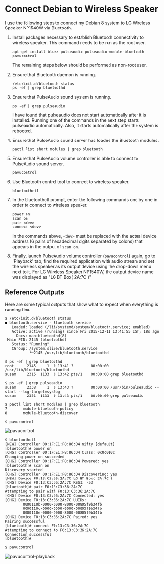 Connect Debian to Wireless Speaker
==================================
I use the following steps to connect my Debian 8 system to LG Wireless
Speaker NP1540W via Bluetooth.

 1. Install packages necessary to establish Bluetooth connectivity to
    wireless speaker. This command needs to be run as the root user.

        apt-get install bluez pulseaudio pulseaudio-module-bluetooth pavucontrol

    The remaining steps below should be performed as non-root user.

 2. Ensure that Bluetooth daemon is running.

        /etc/init.d/bluetooth status
        ps -ef | grep bluetoothd

 3. Ensure that PulseAudio sound system is running.

        ps -ef | grep pulseaudio

    I have found that pulseaudio does not start automatically after it
    is installed. Running one of the commands in the next step starts
    pulseaudio automatically. Also, it starts automatically after the
    system is rebooted.

 4. Ensure that PulseAudio sound server has loaded the Bluetooth
    modules.

        pactl list short modules | grep bluetooth

 5. Ensure that PulseAudio volume controller is able to connect to
    PulseAudio sound server.

        pavucontrol

 6. Use Bluetooth control tool to connect to wireless speaker.

        bluetoothctl

 7. In the bluetoothctl prompt, enter the following commands one by one
    in order to connect to wireless speaker.

        power on
        scan on
        pair <dev>
        connect <dev>

    In the commands above, `<dev>` must be replaced with the actual
    device address (6 pairs of hexadecimal digits separated by colons)
    that appears in the output of `scan on`.

 8. Finally, launch PulseAudio volume controller (`pavucontrol`) again,
    go to 'Playback' tab, find the required application with audio
    stream and set the wireless speaker as its output device using the
    drop-down menu next to it. For LG Wireless Speaker NP1540W, the
    output device name was displayed as "LG BT Box( 2A:7C )"


Reference Outputs
-----------------
Here are some typical outputs that show what to expect when everything
is running fine.

<!-- -->

    $ /etc/init.d/bluetooth status
    ● bluetooth.service - Bluetooth service
       Loaded: loaded (/lib/systemd/system/bluetooth.service; enabled)
       Active: active (running) since Fri 2015-12-11 13:41:55 IST; 18s ago
         Docs: man:bluetoothd(8)
     Main PID: 2145 (bluetoothd)
       Status: "Running"
       CGroup: /system.slice/bluetooth.service
               └─2145 /usr/lib/bluetooth/bluetoothd

<!-- -->

    $ ps -ef | grep bluetoothd
    root      2145     1  0 13:41 ?        00:00:00 /usr/lib/bluetooth/bluetoothd
    susam     2315  1133  0 13:42 pts/1    00:00:00 grep bluetoothd

    $ ps -ef | grep pulseaudio
    susam     2338     1  0 13:43 ?        00:00:00 /usr/bin/pulseaudio --start --log-target=syslog
    susam     2351  1133  0 13:43 pts/1    00:00:00 grep pulseaudio

    $ pactl list short modules | grep bluetooth
    7       module-bluetooth-policy
    8       module-bluetooth-discover

<!-- -->

    $ pavucontrol

![pavucontrol](https://susam.github.io/blob/img/dotfiles/pavucontrol.png)

<!-- -->

    $ bluetoothctl
    [NEW] Controller 00:1F:E1:F8:86:D4 nifty [default]
    [bluetooth]# power on
    [CHG] Controller 00:1F:E1:F8:86:D4 Class: 0x0c010c
    Changing power on succeeded
    [CHG] Controller 00:1F:E1:F8:86:D4 Powered: yes
    [bluetooth]# scan on
    Discovery started
    [CHG] Controller 00:1F:E1:F8:86:D4 Discovering: yes
    [NEW] Device F0:13:C3:36:2A:7C LG BT Box( 2A:7C )
    [CHG] Device F0:13:C3:36:2A:7C RSSI: -53
    [bluetooth]# pair F0:13:C3:36:2A:7C
    Attempting to pair with F0:13:C3:36:2A:7C
    [CHG] Device F0:13:C3:36:2A:7C Connected: yes
    [CHG] Device F0:13:C3:36:2A:7C UUIDs:
            0000110b-0000-1000-8000-00805f9b34fb
            0000110c-0000-1000-8000-00805f9b34fb
            0000110e-0000-1000-8000-00805f9b34fb
    [CHG] Device F0:13:C3:36:2A:7C Paired: yes
    Pairing successful
    [bluetooth]# connect F0:13:C3:36:2A:7C
    Attempting to connect to F0:13:C3:36:2A:7C
    Connection successful
    [bluetooth]#

<!-- -->

    $ pavucontrol

![pavucontrol-playback](https://susam.github.io/blob/img/dotfiles/pavucontrol-playback.png)
